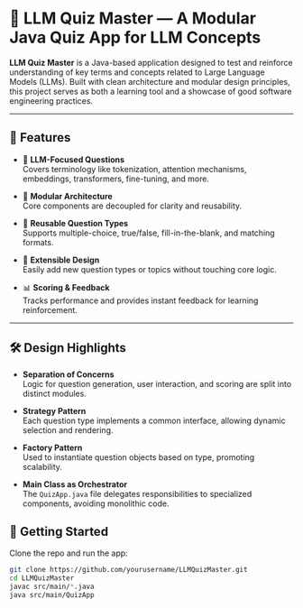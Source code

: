 # 🤖 LLM Quiz Master — A Modular Java Quiz App for LLM Concepts

**LLM Quiz Master** is a Java-based application designed to test and reinforce understanding of key terms and concepts related to Large Language Models (LLMs). Built with clean architecture and modular design principles, this project serves as both a learning tool and a showcase of good software engineering practices.

---

## 🎯 Features

- 🧠 **LLM-Focused Questions**  
  Covers terminology like tokenization, attention mechanisms, embeddings, transformers, fine-tuning, and more.

- 🧩 **Modular Architecture**  
  Core components are decoupled for clarity and reusability.

- 🔄 **Reusable Question Types**  
  Supports multiple-choice, true/false, fill-in-the-blank, and matching formats.

- 🧪 **Extensible Design**  
  Easily add new question types or topics without touching core logic.

- 📊 **Scoring & Feedback**  
  Tracks performance and provides instant feedback for learning reinforcement.

---

## 🛠️ Design Highlights

- **Separation of Concerns**  
  Logic for question generation, user interaction, and scoring are split into distinct modules.

- **Strategy Pattern**  
  Each question type implements a common interface, allowing dynamic selection and rendering.

- **Factory Pattern**  
  Used to instantiate question objects based on type, promoting scalability.

- **Main Class as Orchestrator**  
  The `QuizApp.java` file delegates responsibilities to specialized components, avoiding monolithic code.

## 🚀 Getting Started

Clone the repo and run the app:

```bash
git clone https://github.com/yourusername/LLMQuizMaster.git
cd LLMQuizMaster
javac src/main/*.java
java src/main/QuizApp
